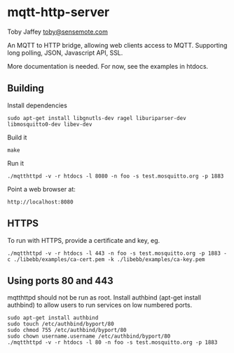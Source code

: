 mqtt-http-server
================
Toby Jaffey <toby@sensemote.com>

An MQTT to HTTP bridge, allowing web clients access to MQTT.
Supporting long polling, JSON, Javascript API, SSL.

More documentation is needed. For now, see the examples in htdocs.

Building
--------

Install dependencies

    sudo apt-get install libgnutls-dev ragel liburiparser-dev libmosquitto0-dev libev-dev

Build it

    make

Run it

    ./mqtthttpd -v -r htdocs -l 8080 -n foo -s test.mosquitto.org -p 1883

Point a web browser at:

    http://localhost:8080


HTTPS
-----

To run with HTTPS, provide a certificate and key, eg.

    ./mqtthttpd -v -r htdocs -l 443 -n foo -s test.mosquitto.org -p 1883 -c ./libebb/examples/ca-cert.pem -k ./libebb/examples/ca-key.pem


Using ports 80 and 443
----------------------

mqtthttpd should not be run as root. Install authbind (apt-get install authbind) to allow users to run services on low numbered ports.

    sudo apt-get install authbind
    sudo touch /etc/authbind/byport/80
    sudo chmod 755 /etc/authbind/byport/80
    sudo chown username.username /etc/authbind/byport/80
    ./mqtthttpd -v -r htdocs -l 80 -n foo -s test.mosquitto.org -p 1883


